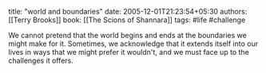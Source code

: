 
title: "world and boundaries"
date: 2005-12-01T21:23:54+05:30
authors: [[Terry Brooks]]
book: [[The Scions of Shannara]]
tags: #life #challenge

We cannot pretend that the world begins and ends at the boundaries we might make for it. Sometimes, we acknowledge that it extends itself into our lives in ways that we might prefer it wouldn't, and we must face up to the challenges it offers.
